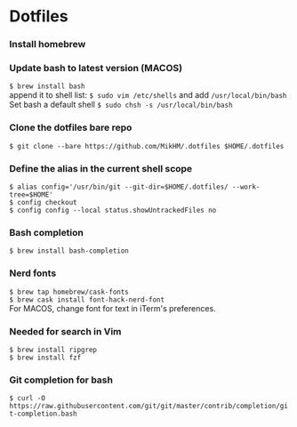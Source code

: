 # Dotfiles

### Install homebrew

### Update bash to latest version (MACOS)
`$ brew install bash`  
append it to shell list: `$ sudo vim /etc/shells` and add `/usr/local/bin/bash`  
Set bash a default shell `$ sudo chsh -s /usr/local/bin/bash`  

### Clone the dotfiles bare repo  
`$ git clone --bare https://github.com/MikHM/.dotfiles $HOME/.dotfiles`

### Define the alias in the current shell scope
`$ alias config='/usr/bin/git --git-dir=$HOME/.dotfiles/ --work-tree=$HOME'`  
`$ config checkout`  
`$ config config --local status.showUntrackedFiles no`

### Bash completion
`$ brew install bash-completion`  

### Nerd fonts

`$ brew tap homebrew/cask-fonts`  
`$ brew cask install font-hack-nerd-font`  
For MACOS, change font for text in iTerm's preferences.

### Needed for search in Vim
`$ brew install ripgrep`  
`$ brew install fzf`  

### Git completion for bash
`$ curl -O https://raw.githubusercontent.com/git/git/master/contrib/completion/git-completion.bash`  
